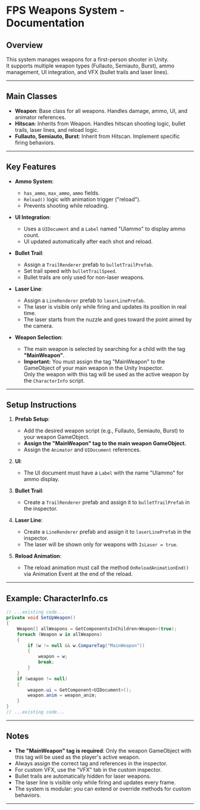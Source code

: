 # FPS Weapons System - Documentation

## Overview

This system manages weapons for a first-person shooter in Unity.  
It supports multiple weapon types (Fullauto, Semiauto, Burst), ammo management, UI integration, and VFX (bullet trails and laser lines).

---

## Main Classes

- **Weapon**: Base class for all weapons. Handles damage, ammo, UI, and animator references.
- **Hitscan**: Inherits from Weapon. Handles hitscan shooting logic, bullet trails, laser lines, and reload logic.
- **Fullauto, Semiauto, Burst**: Inherit from Hitscan. Implement specific firing behaviors.

---

## Key Features

- **Ammo System**:  
  - `has_ammo`, `max_ammo`, `ammo` fields.
  - `Reload()` logic with animation trigger ("reload").
  - Prevents shooting while reloading.

- **UI Integration**:  
  - Uses a `UIDocument` and a `Label` named "UIammo" to display ammo count.
  - UI updated automatically after each shot and reload.

- **Bullet Trail**:  
  - Assign a `TrailRenderer` prefab to `bulletTrailPrefab`.
  - Set trail speed with `bulletTrailSpeed`.
  - Bullet trails are only used for non-laser weapons.

- **Laser Line**:  
  - Assign a `LineRenderer` prefab to `laserLinePrefab`.
  - The laser is visible only while firing and updates its position in real time.
  - The laser starts from the nuzzle and goes toward the point aimed by the camera.

- **Weapon Selection**:  
  - The main weapon is selected by searching for a child with the tag **"MainWeapon"**.
  - **Important:** You must assign the tag "MainWeapon" to the GameObject of your main weapon in the Unity Inspector.  
    Only the weapon with this tag will be used as the active weapon by the `CharacterInfo` script.

---

## Setup Instructions

1. **Prefab Setup**:  
   - Add the desired weapon script (e.g., Fullauto, Semiauto, Burst) to your weapon GameObject.
   - **Assign the "MainWeapon" tag to the main weapon GameObject.**
   - Assign the `Animator` and `UIDocument` references.

2. **UI**:  
   - The UI document must have a `Label` with the name "UIammo" for ammo display.

3. **Bullet Trail**:  
   - Create a `TrailRenderer` prefab and assign it to `bulletTrailPrefab` in the inspector.

4. **Laser Line**:  
   - Create a `LineRenderer` prefab and assign it to `laserLinePrefab` in the inspector.
   - The laser will be shown only for weapons with `IsLaser = true`.

5. **Reload Animation**:  
   - The reload animation must call the method `OnReloadAnimationEnd()` via Animation Event at the end of the reload.

---

## Example: CharacterInfo.cs

```csharp
// ...existing code...
private void SetUpWeapon()
{
    Weapon[] allWeapons = GetComponentsInChildren<Weapon>(true);
    foreach (Weapon w in allWeapons)
    {
        if (w != null && w.CompareTag("MainWeapon"))
        {
            weapon = w;
            break;
        }
    }
    if (weapon != null)
    {
        weapon.ui = GetComponent<UIDocument>();
        weapon.anim = weapon_anim;
    }
}
// ...existing code...
```

---

## Notes

- **The "MainWeapon" tag is required**: Only the weapon GameObject with this tag will be used as the player's active weapon.
- Always assign the correct tag and references in the inspector.
- For custom VFX, use the "VFX" tab in the custom inspector.
- Bullet trails are automatically hidden for laser weapons.
- The laser line is visible only while firing and updates every frame.
- The system is modular: you can extend or override methods for custom behaviors.

---